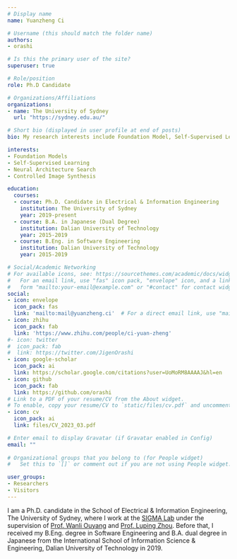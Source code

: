 ```yaml
---
# Display name
name: Yuanzheng Ci

# Username (this should match the folder name)
authors:
- orashi

# Is this the primary user of the site?
superuser: true

# Role/position
role: Ph.D Candidate

# Organizations/Affiliations
organizations:
- name: The University of Sydney
  url: "https://sydney.edu.au/"

# Short bio (displayed in user profile at end of posts)
bio: My research interests include Foundation Model, Self-Supervised Learning, Neural Architecture Search and Generative Adversarial Networks.

interests:
- Foundation Models
- Self-Supervised Learning
- Neural Architecture Search
- Controlled Image Synthesis

education:
  courses:
  - course: Ph.D. Candidate in Electrical & Information Engineering
    institution: The University of Sydney
    year: 2019-present
  - course: B.A. in Japanese (Dual Degree)
    institution: Dalian University of Technology
    year: 2015-2019
  - course: B.Eng. in Software Engineering
    institution: Dalian University of Technology
    year: 2015-2019

# Social/Academic Networking
# For available icons, see: https://sourcethemes.com/academic/docs/widgets/#icons
#   For an email link, use "fas" icon pack, "envelope" icon, and a link in the
#   form "mailto:your-email@example.com" or "#contact" for contact widget.
social:
- icon: envelope
  icon_pack: fas
  link: 'mailto:mail@yuanzheng.ci'  # For a direct email link, use "mailto:test@example.org".
- icon: zhihu
  icon_pack: fab
  link: 'https://www.zhihu.com/people/ci-yuan-zheng'
#- icon: twitter
#  icon_pack: fab
#  link: https://twitter.com/JigenOrashi
- icon: google-scholar
  icon_pack: ai
  link: https://scholar.google.com/citations?user=UoMoRM8AAAAJ&hl=en
- icon: github
  icon_pack: fab
  link: https://github.com/orashi
# Link to a PDF of your resume/CV from the About widget.
# To enable, copy your resume/CV to `static/files/cv.pdf` and uncomment the lines below.  
- icon: cv
  icon_pack: ai
  link: files/CV_2023_03.pdf

# Enter email to display Gravatar (if Gravatar enabled in Config)
email: ""
  
# Organizational groups that you belong to (for People widget)
#   Set this to `[]` or comment out if you are not using People widget.  

user_groups:
- Researchers
- Visitors
---
```



I am a Ph.D. candidate in the School of Electrical & Information Engineering, The University of Sydney, where I work at 
the [SIGMA Lab](https://sigmalab-usyd.github.io/) under the supervision of [Prof. Wanli Ouyang](https://wlouyang.github.io/) 
and [Prof. Luping Zhou](https://sydney.edu.au/engineering/people/luping.zhou.php). Before that, I received my B.Eng. 
degree in Software Engineering and B.A. dual degree in Japanese from the International School of Information Science & Engineering, 
Dalian University of Technology in 2019.

[//]: # (Recently, I have been fascinated by significant progress on controlled image synthesis; foundation)

[//]: # (models trained on broad data with diffusion prior have demonstrated promising potential for AI application in the art)

[//]: # (and anime industry. I am looking for opportunities to participate in developing such systems. )
